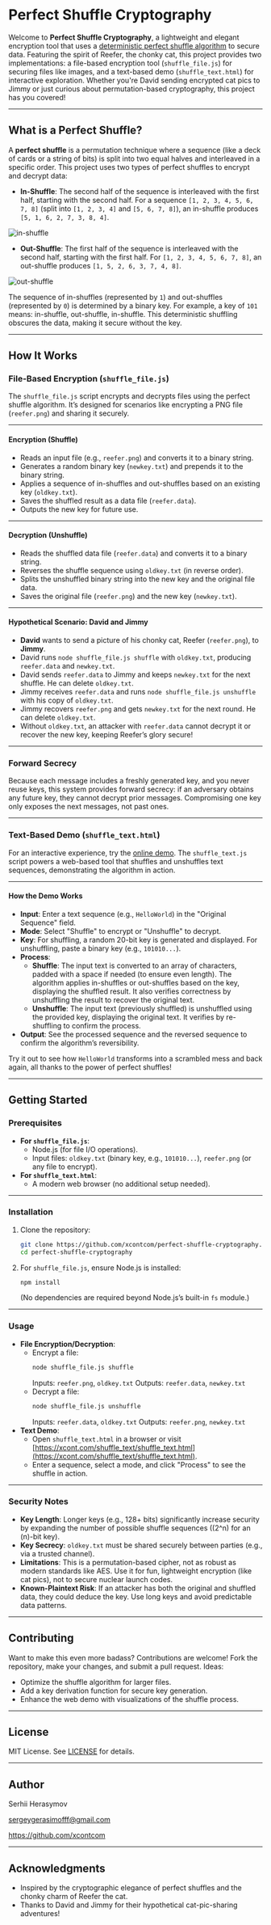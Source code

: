 # Perfect Shuffle Cryptography

Welcome to **Perfect Shuffle Cryptography**, a lightweight and elegant encryption tool that uses a [deterministic perfect shuffle algorithm](https://github.com/xcontcom/perfect-shuffle/blob/main/docs/article.md) to secure data. Featuring the spirit of Reefer, the chonky cat, this project provides two implementations: a file-based encryption tool (`shuffle_file.js`) for securing files like images, and a text-based demo (`shuffle_text.html`) for interactive exploration. Whether you're David sending encrypted cat pics to Jimmy or just curious about permutation-based cryptography, this project has you covered!

---

## What is a Perfect Shuffle?

A **perfect shuffle** is a permutation technique where a sequence (like a deck of cards or a string of bits) is split into two equal halves and interleaved in a specific order. This project uses two types of perfect shuffles to encrypt and decrypt data:

- **In-Shuffle**: The second half of the sequence is interleaved with the first half, starting with the second half. For a sequence `[1, 2, 3, 4, 5, 6, 7, 8]` (split into `[1, 2, 3, 4]` and `[5, 6, 7, 8]`), an in-shuffle produces `[5, 1, 6, 2, 7, 3, 8, 4]`.

![in-shuffle](images/in.png)

- **Out-Shuffle**: The first half of the sequence is interleaved with the second half, starting with the first half. For `[1, 2, 3, 4, 5, 6, 7, 8]`, an out-shuffle produces `[1, 5, 2, 6, 3, 7, 4, 8]`.

![out-shuffle](images/out.png)

The sequence of in-shuffles (represented by `1`) and out-shuffles (represented by `0`) is determined by a binary key. For example, a key of `101` means: in-shuffle, out-shuffle, in-shuffle. This deterministic shuffling obscures the data, making it secure without the key.

---

## How It Works

### File-Based Encryption (`shuffle_file.js`)


The `shuffle_file.js` script encrypts and decrypts files using the perfect shuffle algorithm. It’s designed for scenarios like encrypting a PNG file (`reefer.png`) and sharing it securely.

---

#### Encryption (Shuffle)
- Reads an input file (e.g., `reefer.png`) and converts it to a binary string.
- Generates a random binary key (`newkey.txt`) and prepends it to the binary string.
- Applies a sequence of in-shuffles and out-shuffles based on an existing key (`oldkey.txt`).
- Saves the shuffled result as a data file (`reefer.data`).
- Outputs the new key for future use.

---

#### Decryption (Unshuffle)
- Reads the shuffled data file (`reefer.data`) and converts it to a binary string.
- Reverses the shuffle sequence using `oldkey.txt` (in reverse order).
- Splits the unshuffled binary string into the new key and the original file data.
- Saves the original file (`reefer.png`) and the new key (`newkey.txt`).

---

#### Hypothetical Scenario: David and Jimmy
- **David** wants to send a picture of his chonky cat, Reefer (`reefer.png`), to **Jimmy**.
- David runs `node shuffle_file.js shuffle` with `oldkey.txt`, producing `reefer.data` and `newkey.txt`.
- David sends `reefer.data` to Jimmy and keeps `newkey.txt` for the next shuffle. He can delete `oldkey.txt`.
- Jimmy receives `reefer.data` and runs `node shuffle_file.js unshuffle` with his copy of `oldkey.txt`.
- Jimmy recovers `reefer.png` and gets `newkey.txt` for the next round. He can delete `oldkey.txt`.
- Without `oldkey.txt`, an attacker with `reefer.data` cannot decrypt it or recover the new key, keeping Reefer’s glory secure!

---

### Forward Secrecy
Because each message includes a freshly generated key, and you never reuse keys, this system provides forward secrecy: if an adversary obtains any future key, they cannot decrypt prior messages. Compromising one key only exposes the next messages, not past ones.

---

### Text-Based Demo (`shuffle_text.html`)

For an interactive experience, try the [online demo](https://xcont.com/shuffle_text/shuffle_text.html). The `shuffle_text.js` script powers a web-based tool that shuffles and unshuffles text sequences, demonstrating the algorithm in action.

---

#### How the Demo Works
- **Input**: Enter a text sequence (e.g., `HelloWorld`) in the "Original Sequence" field.
- **Mode**: Select "Shuffle" to encrypt or "Unshuffle" to decrypt.
- **Key**: For shuffling, a random 20-bit key is generated and displayed. For unshuffling, paste a binary key (e.g., `101010...`).
- **Process**:
  - **Shuffle**: The input text is converted to an array of characters, padded with a space if needed (to ensure even length). The algorithm applies in-shuffles or out-shuffles based on the key, displaying the shuffled result. It also verifies correctness by unshuffling the result to recover the original text.
  - **Unshuffle**: The input text (previously shuffled) is unshuffled using the provided key, displaying the original text. It verifies by re-shuffling to confirm the process.
- **Output**: See the processed sequence and the reversed sequence to confirm the algorithm’s reversibility.

Try it out to see how `HelloWorld` transforms into a scrambled mess and back again, all thanks to the power of perfect shuffles!

---

## Getting Started

### Prerequisites
- **For `shuffle_file.js`**:
  - Node.js (for file I/O operations).
  - Input files: `oldkey.txt` (binary key, e.g., `101010...`), `reefer.png` (or any file to encrypt).
- **For `shuffle_text.html`**:
  - A modern web browser (no additional setup needed).

---

### Installation
1. Clone the repository:
   ```bash
   git clone https://github.com/xcontcom/perfect-shuffle-cryptography.git
   cd perfect-shuffle-cryptography
   ```
2. For `shuffle_file.js`, ensure Node.js is installed:
   ```bash
   npm install
   ```
   (No dependencies are required beyond Node.js’s built-in `fs` module.)

---

### Usage
- **File Encryption/Decryption**:
  - Encrypt a file:
    ```bash
    node shuffle_file.js shuffle
    ```
    Inputs: `reefer.png`, `oldkey.txt`
    Outputs: `reefer.data`, `newkey.txt`
  - Decrypt a file:
    ```bash
    node shuffle_file.js unshuffle
    ```
    Inputs: `reefer.data`, `oldkey.txt`
    Outputs: `reefer.png`, `newkey.txt`
- **Text Demo**:
  - Open `shuffle_text.html` in a browser or visit [https://xcont.com/shuffle_text/shuffle_text.html](https://xcont.com/shuffle_text/shuffle_text.html).
  - Enter a sequence, select a mode, and click "Process" to see the shuffle in action.

---

### Security Notes
- **Key Length**: Longer keys (e.g., 128+ bits) significantly increase security by expanding the number of possible shuffle sequences (\(2^n\) for an \(n\)-bit key).
- **Key Secrecy**: `oldkey.txt` must be shared securely between parties (e.g., via a trusted channel).
- **Limitations**: This is a permutation-based cipher, not as robust as modern standards like AES. Use it for fun, lightweight encryption (like cat pics), not to secure nuclear launch codes.
- **Known-Plaintext Risk**: If an attacker has both the original and shuffled data, they could deduce the key. Use long keys and avoid predictable data patterns.

---

## Contributing
Want to make this even more badass? Contributions are welcome! Fork the repository, make your changes, and submit a pull request. Ideas:
- Optimize the shuffle algorithm for larger files.
- Add a key derivation function for secure key generation.
- Enhance the web demo with visualizations of the shuffle process.

---

## License

MIT License. See [LICENSE](LICENSE) for details.

---

## Author

Serhii Herasymov  

sergeygerasimofff@gmail.com  

https://github.com/xcontcom

---

## Acknowledgments
- Inspired by the cryptographic elegance of perfect shuffles and the chonky charm of Reefer the cat.
- Thanks to David and Jimmy for their hypothetical cat-pic-sharing adventures!
